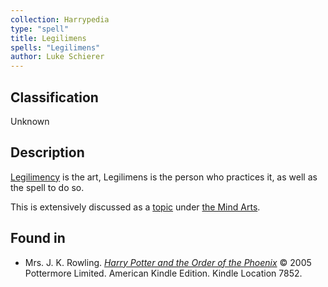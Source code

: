 ```yaml
---
collection: Harrypedia
type: "spell"
title: Legilimens
spells: "Legilimens"
author: Luke Schierer
---
```


## Classification

Unknown

## Description

[Legilimency] is the art, Legilimens is the person who practices it, as well as the spell to do so.

This is extensively discussed as a [topic][] under [the Mind Arts][].

[topic]: /Harrypedia/magic/the_mind_arts/legilimency/
[Legilimency]: /Harrypedia/magic/the_mind_arts/legilimency/
[the Mind Arts]: /Harrypedia/magic/the_mind_arts/

## Found in

- Mrs. J. K. Rowling.
  _[Harry Potter and the Order of the Phoenix](https://www.goodreads.com/book/show/2.Harry_Potter_and_the_Order_of_the_Phoenix)_
  © 2005 Pottermore Limited. American Kindle Edition. Kindle Location 7852.
